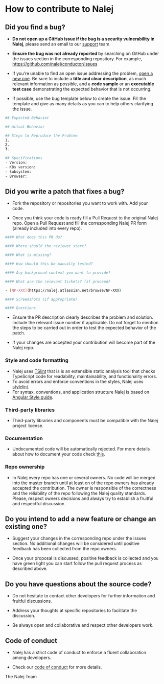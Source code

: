 # How to contribute to Nalej

## **Did you find a bug?**

- **Do not open up a GitHub issue if the bug is a security vulnerability
  in Nalej**, please send an email to our [support](mailto:support@nalej.com) team.

- **Ensure the bug was not already reported** by searching on GitHub under the issues section in the corresponding repository. For example, https://github.com/nalej/conductor/issues

- If you're unable to find an open issue addressing the problem, [open a new one](https://github.com/nalej/conductor/issues/new). Be sure to include a **title and clear description**, as much relevant information as possible, and a **code sample** or an **executable test case** demonstrating the expected behavior that is not occurring.

- If possible, use the bug template below to create the issue. Fill the template and give as many details as you can to help others clarifying the issue.

```bash
## Expected Behavior

## Actual Behavior

## Steps to Reproduce the Problem
1.
2.
3.

## Specifications
- Version:
- K8s version:
- Subsystem:
- Browser:
```

## **Did you write a patch that fixes a bug?**

- Fork the repository or repositories you want to work with. Add your code.

- Once you think your code is ready fill a Pull Request to the original Nalej repo. Open a Pull Request and fill the corresponding Nalej PR form (already included into every repo).

```bash
#### What does this PR do?

#### Where should the reviewer start?

#### What is missing?

#### How should this be manually tested?

#### Any background context you want to provide?

#### What are the relevant tickets? (if proceed)

- [NP-XXX](https://nalej.atlassian.net/browse/NP-XXX)

#### Screenshots (if appropriate)

#### Questions
```

- Ensure the PR description clearly describes the problem and solution. Include the relevant issue number if applicable. Do not forget to mention the steps to be carried out in order to test the expected behavior of the patch.

- If your changes are accepted your contribution will become part of the Nalej repo.

### **Style and code formatting**

- Nalej uses [TSlint](https://palantir.github.io/tslint/) that is is an extensible static analysis tool that checks TypeScript code for readability, maintainability, and functionality errors.
- To avoid errors and enforce conventions in the styles, Nalej uses [stylelint](https://stylelint.io/user-guide/configuration).
- For syntax, conventions, and application structure Nalej is based on [Angular Style guide](https://angular.io/guide/styleguide).

### **Third-party libraries**

- Third-party libraries and components must be compatible with the Nalej project license.

### **Documentation**

- Undocumented code will be automatically rejected. For more details about how to document your code check [this](https://golang.org/doc/effective_go.html#commentary).

### **Repo ownership**

- In Nalej every repo has one or several owners. No code will be merged into the master branch until at least on of the repo owners has already accepted the contribution. The owner is responsible of the correctness and the reliability of the repo following the Nalej quality standards. Please, respect owners decisions and always try to establish a fruitful and respectful discussion.

## **Do you intend to add a new feature or change an existing one?**

- Suggest your changes in the corresponding repo under the issues section. No additional changes will be considered until positive feedback has been collected from the repo owners.

- Once your proposal is discussed, positive feedback is collected and you have green light you can start follow the pull request process as described above.

## **Do you have questions about the source code?**

- Do not hesitate to contact other developers for further information and fruitful discussions.

- Address your thoughts at specific repositories to facilitate the discussion.

- Be always open and collaborative and respect other developers work.

## **Code of conduct**

- Nalej has a strict code of conduct to enforce a fluent collaboration among developers.

- Check our [code of conduct](code-of-conduct.md) for more details.

The Nalej Team
